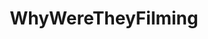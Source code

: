 ---
title: WhyWereTheyFilming
crosslinks:
- gifs
- instant_regret
- WTF
- Unexpected
- videos
- HumansBeingBros
- FullScorpion
- MyPeopleNeedMe
- Altra
- youseeingthisshit
- aww
- BetterEveryLoop
- Wellthatsucks
- DadReflexes
- thisismydeathnow
- pcmasterrace
- worstof
- todayilearned
- TalesFromYourServer
---